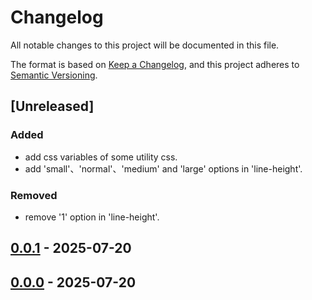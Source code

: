 # Changelog

All notable changes to this project will be documented in this file.

The format is based on [Keep a Changelog](https://keepachangelog.com/en/1.1.0/),
and this project adheres to [Semantic Versioning](https://semver.org/spec/v2.0.0.html).

## [Unreleased]

### Added
* add css variables of some utility css.
* add 'small'、'normal'、'medium' and 'large' options in 'line-height'.
### Removed
* remove '1' option in 'line-height'.

## [0.0.1] - 2025-07-20
[0.0.1]: https://github.com/ian5030560/forge-css/releases/tag/v0.0.1

## [0.0.0] - 2025-07-20
[0.0.0]: https://github.com/ian5030560/forge-css/releases/tag/v0.0.0
